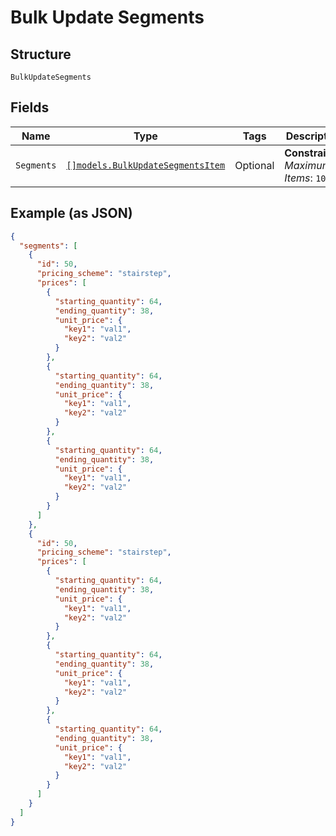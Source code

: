 
# Bulk Update Segments

## Structure

`BulkUpdateSegments`

## Fields

| Name | Type | Tags | Description |
|  --- | --- | --- | --- |
| `Segments` | [`[]models.BulkUpdateSegmentsItem`](../../doc/models/bulk-update-segments-item.md) | Optional | **Constraints**: *Maximum Items*: `1000` |

## Example (as JSON)

```json
{
  "segments": [
    {
      "id": 50,
      "pricing_scheme": "stairstep",
      "prices": [
        {
          "starting_quantity": 64,
          "ending_quantity": 38,
          "unit_price": {
            "key1": "val1",
            "key2": "val2"
          }
        },
        {
          "starting_quantity": 64,
          "ending_quantity": 38,
          "unit_price": {
            "key1": "val1",
            "key2": "val2"
          }
        },
        {
          "starting_quantity": 64,
          "ending_quantity": 38,
          "unit_price": {
            "key1": "val1",
            "key2": "val2"
          }
        }
      ]
    },
    {
      "id": 50,
      "pricing_scheme": "stairstep",
      "prices": [
        {
          "starting_quantity": 64,
          "ending_quantity": 38,
          "unit_price": {
            "key1": "val1",
            "key2": "val2"
          }
        },
        {
          "starting_quantity": 64,
          "ending_quantity": 38,
          "unit_price": {
            "key1": "val1",
            "key2": "val2"
          }
        },
        {
          "starting_quantity": 64,
          "ending_quantity": 38,
          "unit_price": {
            "key1": "val1",
            "key2": "val2"
          }
        }
      ]
    }
  ]
}
```

